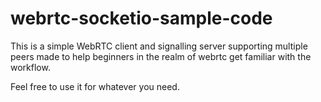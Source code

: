 # webrtc-socketio-sample-code

This is a simple WebRTC client and signalling server supporting multiple peers made to help beginners in the realm of webrtc get familiar with the workflow.

Feel free to use it for whatever you need.
